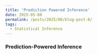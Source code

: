 ```yaml
---
title: 'Prediction Powered Inference'
date: 2025-05-08
permalink: /posts/2025/08/blog-post-8/
tags:
  - Statistical Inference
---
```




### Prediction-Powered Inference

